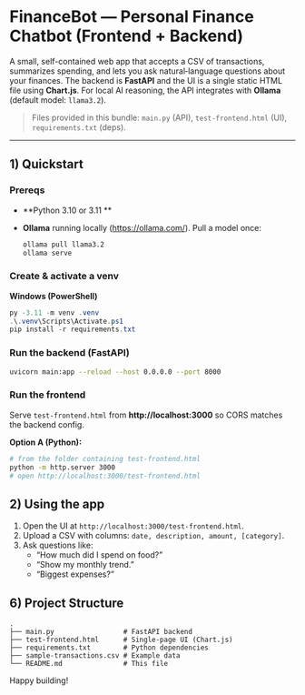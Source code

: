 # FinanceBot — Personal Finance Chatbot (Frontend + Backend)

A small, self-contained web app that accepts a CSV of transactions, summarizes spending, and lets you ask natural‑language questions about your finances. The backend is **FastAPI** and the UI is a single static HTML file using **Chart.js**. For local AI reasoning, the API integrates with **Ollama** (default model: `llama3.2`).

> Files provided in this bundle: `main.py` (API), `test-frontend.html` (UI), `requirements.txt` (deps).

---

## 1) Quickstart

### Prereqs
- **Python 3.10 or 3.11 **

- **Ollama** running locally (https://ollama.com/). Pull a model once:
  ```bash
  ollama pull llama3.2
  ollama serve
  ```

### Create & activate a venv
**Windows (PowerShell)**
```powershell
py -3.11 -m venv .venv
.\.venv\Scripts\Activate.ps1
pip install -r requirements.txt
```


### Run the backend (FastAPI)
```bash
uvicorn main:app --reload --host 0.0.0.0 --port 8000
```

### Run the frontend
Serve `test-frontend.html` from **http://localhost:3000** so CORS matches the backend config.

**Option A (Python):**
```bash
# from the folder containing test-frontend.html
python -m http.server 3000
# open http://localhost:3000/test-frontend.html
```


## 2) Using the app

1. Open the UI at `http://localhost:3000/test-frontend.html`.
2. Upload a CSV with columns: `date, description, amount, [category]`.
3. Ask questions like:
   - “How much did I spend on food?”
   - “Show my monthly trend.”
   - “Biggest expenses?”

## 6) Project Structure

```
.
├── main.py                 # FastAPI backend
├── test-frontend.html      # Single-page UI (Chart.js)
├── requirements.txt        # Python dependencies
├── sample-transactions.csv # Example data
└── README.md               # This file
```

Happy building!
